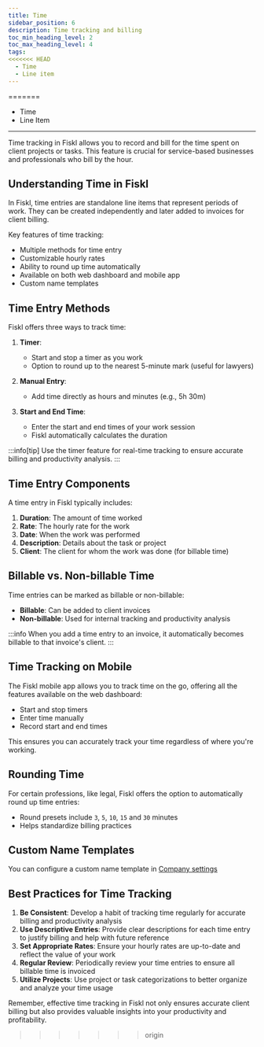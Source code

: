 ```yaml
---
title: Time
sidebar_position: 6
description: Time tracking and billing
toc_min_heading_level: 2
toc_max_heading_level: 4
tags:
<<<<<<< HEAD
  - Time
  - Line item
---
```

=======
 - Time
 - Line Item
---

Time tracking in Fiskl allows you to record and bill for the time spent on client projects or tasks. This feature is crucial for service-based businesses and professionals who bill by the hour.

## Understanding Time in Fiskl

In Fiskl, time entries are standalone line items that represent periods of work. They can be created independently and later added to invoices for client billing.

Key features of time tracking:

- Multiple methods for time entry
- Customizable hourly rates
- Ability to round up time automatically
- Available on both web dashboard and mobile app
- Custom name templates

## Time Entry Methods

Fiskl offers three ways to track time:

1. **Timer**:
   - Start and stop a timer as you work
   - Option to round up to the nearest 5-minute mark (useful for lawyers)

2. **Manual Entry**:
   - Add time directly as hours and minutes (e.g., 5h 30m)

3. **Start and End Time**:
   - Enter the start and end times of your work session
   - Fiskl automatically calculates the duration

:::info[tip]
Use the timer feature for real-time tracking to ensure accurate billing and productivity analysis.
:::

## Time Entry Components

A time entry in Fiskl typically includes:

1. **Duration**: The amount of time worked
2. **Rate**: The hourly rate for the work
3. **Date**: When the work was performed
4. **Description**: Details about the task or project
5. **Client**: The client for whom the work was done (for billable time)

## Billable vs. Non-billable Time

Time entries can be marked as billable or non-billable:

- **Billable**: Can be added to client invoices
- **Non-billable**: Used for internal tracking and productivity analysis

:::info
When you add a time entry to an invoice, it automatically becomes billable to that invoice's client.
:::

## Time Tracking on Mobile

The Fiskl mobile app allows you to track time on the go, offering all the features available on the web dashboard:

- Start and stop timers
- Enter time manually
- Record start and end times

This ensures you can accurately track your time regardless of where you're working.

## Rounding Time

For certain professions, like legal, Fiskl offers the option to automatically round up time entries:

- Round presets include `3`, `5`, `10`, `15` and `30` minutes
- Helps standardize billing practices

## Custom Name Templates

You can configure a custom name template in [Company settings](../../Settings-Configurations/company-settings#time-name-template)

## Best Practices for Time Tracking

1. **Be Consistent**: Develop a habit of tracking time regularly for accurate billing and productivity analysis
2. **Use Descriptive Entries**: Provide clear descriptions for each time entry to justify billing and help with future reference
3. **Set Appropriate Rates**: Ensure your hourly rates are up-to-date and reflect the value of your work
4. **Regular Review**: Periodically review your time entries to ensure all billable time is invoiced
5. **Utilize Projects**: Use project or task categorizations to better organize and analyze your time usage

Remember, effective time tracking in Fiskl not only ensures accurate client billing but also provides valuable insights into your productivity and profitability.
>>>>>>> origin
